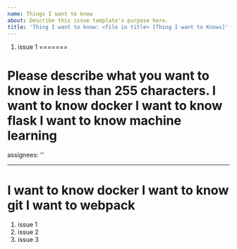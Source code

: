 ```yaml
---
name: Things I want to know
about: Describe this issue template's purpose here.
title: 'Thing I want to know: <file in title> [Thing I want to Knows]'
---
```

1. issue 1
=======

Please describe what you want to know in less than 255 characters.
I want to know docker
I want to know flask
I want to know machine learning
=======

assignees: ''

---

I want to know docker
I want to know git
I want to webpack
=======
1. issue 1
2. issue 2
3. issue 3
